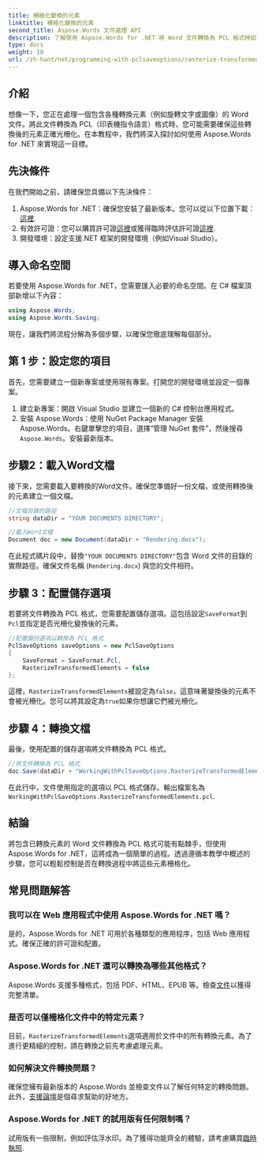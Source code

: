 ```yaml
---
title: 柵格化變換的元素
linktitle: 柵格化變換的元素
second_title: Aspose.Words 文件處理 API
description: 了解使用 Aspose.Words for .NET 將 Word 文件轉換為 PCL 格式時如何光柵化轉換後的元素。包括逐步指南。
type: docs
weight: 10
url: /zh-hant/net/programming-with-pclsaveoptions/rasterize-transformed-elements/
---
```

## 介紹

想像一下，您正在處理一個包含各種轉換元素（例如旋轉文字或圖像）的 Word 文件。將此文件轉換為 PCL（印表機指令語言）格式時，您可能需要確保這些轉換後的元素正確光柵化。在本教程中，我們將深入探討如何使用 Aspose.Words for .NET 來實現這一目標。

## 先決條件

在我們開始之前，請確保您具備以下先決條件：

1.  Aspose.Words for .NET：確保您安裝了最新版本。您可以從以下位置下載：[這裡](https://releases.aspose.com/words/net/).
2. 有效許可證：您可以購買許可證[這裡](https://purchase.aspose.com/buy)或獲得臨時評估許可證[這裡](https://purchase.aspose.com/temporary-license/).
3. 開發環境：設定支援.NET 框架的開發環境（例如Visual Studio）。

## 導入命名空間

若要使用 Aspose.Words for .NET，您需要匯入必要的命名空間。在 C# 檔案頂部新增以下內容：

```csharp
using Aspose.Words;
using Aspose.Words.Saving;
```

現在，讓我們將流程分解為多個步驟，以確保您徹底理解每個部分。

## 第 1 步：設定您的項目

首先，您需要建立一個新專案或使用現有專案。打開您的開發環境並設定一個專案。

1. 建立新專案：開啟 Visual Studio 並建立一個新的 C# 控制台應用程式。
2. 安裝 Aspose.Words：使用 NuGet Package Manager 安裝 Aspose.Words。右鍵單擊您的項目，選擇“管理 NuGet 套件”，然後搜尋`Aspose.Words`。安裝最新版本。

## 步驟2：載入Word文檔

接下來，您需要載入要轉換的Word文件。確保您準備好一份文檔，或使用轉換後的元素建立一個文檔。

```csharp
//文檔目錄的路徑
string dataDir = "YOUR DOCUMENTS DIRECTORY";

//載入Word文檔
Document doc = new Document(dataDir + "Rendering.docx");
```

在此程式碼片段中，替換`"YOUR DOCUMENTS DIRECTORY"`包含 Word 文件的目錄的實際路徑。確保文件名稱 (`Rendering.docx`) 與您的文件相符。

## 步驟 3：配置儲存選項

若要將文件轉換為 PCL 格式，您需要配置儲存選項。這包括設定`SaveFormat`到`Pcl`並指定是否光柵化變換後的元素。

```csharp
//配置備份選項以轉換為 PCL 格式
PclSaveOptions saveOptions = new PclSaveOptions
{
    SaveFormat = SaveFormat.Pcl,
    RasterizeTransformedElements = false
};
```

這裡，`RasterizeTransformedElements`被設定為`false`，這意味著變換後的元素不會被光柵化。您可以將其設定為`true`如果你想讓它們被光柵化。

## 步驟 4：轉換文檔

最後，使用配置的儲存選項將文件轉換為 PCL 格式。

```csharp
//將文件轉換為 PCL 格式
doc.Save(dataDir + "WorkingWithPclSaveOptions.RasterizeTransformedElements.pcl", saveOptions);
```

在此行中，文件使用指定的選項以 PCL 格式儲存。輸出檔案名為`WorkingWithPclSaveOptions.RasterizeTransformedElements.pcl`.

## 結論

將包含已轉換元素的 Word 文件轉換為 PCL 格式可能有點棘手，但使用 Aspose.Words for .NET，這將成為一個簡單的過程。透過遵循本教學中概述的步驟，您可以輕鬆控制是否在轉換過程中將這些元素柵格化。

## 常見問題解答

### 我可以在 Web 應用程式中使用 Aspose.Words for .NET 嗎？  
是的，Aspose.Words for .NET 可用於各種類型的應用程序，包括 Web 應用程式。確保正確的許可證和配置。

### Aspose.Words for .NET 還可以轉換為哪些其他格式？  
Aspose.Words 支援多種格式，包括 PDF、HTML、EPUB 等。檢查[文件](https://reference.aspose.com/words/net/)以獲得完整清單。

### 是否可以僅柵格化文件中的特定元素？  
目前，`RasterizeTransformedElements`選項適用於文件中的所有轉換元素。為了進行更精細的控制，請在轉換之前先考慮處理元素。

### 如何解決文件轉換問題？  
確保您擁有最新版本的 Aspose.Words 並檢查文件以了解任何特定的轉換問題。此外，[支援論壇](https://forum.aspose.com/c/words/8)是個尋求幫助的好地方。

### Aspose.Words for .NET 的試用版有任何限制嗎？  
試用版有一些限制，例如評估浮水印。為了獲得功能齊全的體驗，請考慮購買[臨時執照](https://purchase.aspose.com/temporary-license/).
